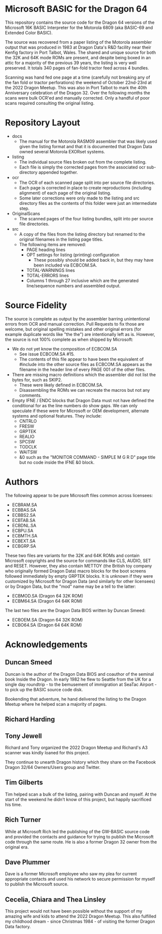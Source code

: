 # Microsoft BASIC for the Dragon 64
This repository contains the source code for the Dragon 64 versions of the Microsoft 16K BASIC Interpreter for the Motorola 6809 (aka BASIC-69 and Extended Color BASIC).

The source was recovered from a paper listing of the Motorola assembler output that was produced in 1983 at Dragon Data's R&D facility near their Kenfig factory in Port Talbot, Wales. The shared and unique source for both the 32K and 64K mode ROMs are present, and despite being boxed in an attic for a majority of the previous 39 years, the listing is very well preserved. It totals 340 pages of fan-fold tractor feed across 4 bundles.

Scanning was hand fed one page at a time (carefully not breaking any of the fan fold or tractor perforations) the weekend of October 22nd-23rd at the 2022 Dragon Meetup. This was also in Port Talbot to mark the 40th Anniversary celebration of the Dragon 32. Over the following months the scans were bulk OCR'ed and manually corrected. Only a handful of poor scans required consulting the original listing.

# Repository Layout
- docs
  - The manual for the Motorola RASM09 assembler that was likely used given the listing format and that it is documented that Dragon Data owned several Motorola EXORset systems.
- listing
  - The individual source files broken out from the complete listing.
  - Each file is simply the corrected pages from the associated ocr sub-directory appended together.
- ocr
  - The OCR of each scanned page split into per source file directories.
  - Each page is corrected in place to create reproductions (including alignment) of each page of the original listing.
  - Some later corrections were only made to the listing and src directory files as the contents of this folder were just an intermediate step.
- OriginalScans
  - The scanned pages of the four listing bundles, split into per source file directories.
- src
  - A copy of the files from the listing directory but renamed to the original filenames in the listing page titles.
  - The following items are removed:
    - PAGE heading lines
    - OPT settings for listing (printing) configuration
      - These possibly should be added back in, but they may have been included via ECBCOM.SA.
    - TOTAL-WARNINGS lines
    - TOTAL-ERRORS lines
    - Columns 1 through 27 inclusive which are the generated line/sequence numbers and assembled output.

# Source Fidelity
The source is complete as output by the assembler barring unintentional errors from OCR and manual correction. Pull Requests to fix those are welcome, but original spelling mistakes and other original errors (for example duplicate words like "the the") are intentionally left as is. However, the source is not 100% complete as when shipped by Microsoft:
- We do not yet know the composition of ECBCOM.SA
  - See issue ECBCOM.SA #15.
  - The contents of this file appear to have been the equivalent of #include into the other source files as ECBCOM.SA appears as the filename in the header line of every PAGE 001 of the other files.
- There are missing macro definitions which the assembler did not list the bytes for, such as SKIP2.
  - These were likely defined in ECBCOM.SA.
  - Disassembling the ROMs we can recreate the macros but not any comments. 
- Empty IFNE / ENDC blocks that Dragon Data must not have defined the conditional for as the line numbers do show gaps. We can only speculate if these were for Microsoft or OEM development, alternate systems and  optional features. They include:
  - CNTRLO
  - FRESW
  - GRPTEK
  - REALIO
  - SPCSW
  - TODCLK
  - WAITSW
  - &0 such as the "MONITOR COMMAND - SIMPLE M G R D" page title but no code inside the IFNE &0 block.

# Authors
The following appear to be pure Microsoft files common across licensees:
- ECBRAM.SA
- ECBBAS.SA
- ECBBS2.SA
- ECBTAB.SA
- ECBDNL.SA
- ECBPU.SA
- ECBMTH.SA
- ECBEXT.SA
- ECBGRP.SA

These two files are variants for the 32K and 64K ROMs and contain Microsoft copyrights and the source for commands like CLS, AUDIO, SET and RESET. However, they also contain METTOY (the British toy company who originally formed Dragon Data) macro blocks for the boot screens followed immediately by empty GRPTEK blocks. It is unknown if they were customized by Microsoft for Dragon Data (and similarly for other licensees) or by Dragon Data, but the "mod" name may be a tell to the latter:
- ECBMOD.SA (Dragon 64 32K ROM)
- ECBM64.SA (Dragon 64 64K ROM)

The last two files are the Dragon Data BIOS written by Duncan Smeed:
- ECBOEM.SA (Dragon 64 32K ROM)
- ECBO64.SA (Dragon 64 64K ROM)

# Acknowledgements
## Duncan Smeed
Duncan is the author of the Dragon Data BIOS and coauthor of the seminal book Inside the Dragon. In early 1982 he flew to Seattle from the UK for a single day roundtrip - to the bemusement of immigration at SeaTac Airport - to pick up the BASIC source code disk.

Bookending that adventure, he hand delivered the listing to the Dragon Meetup where he helped scan a majority of pages.

## Richard Harding
## Tony Jewell
Richard and Tony organized the 2022 Dragon Meetup and Richard's A3 scanner was kindly loaned for this project.

They continue to unearth Dragon history which they share on the Facebook Dragon 32/64 Owners/Users group and Twitter.

## Tim Gilberts
Tim helped scan a bulk of the listing, pairing with Duncan and myself. At the start of the weekend he didn't know of this project, but happily sacrificed his time.

## Rich Turner
While at Microsoft Rich led the publishing of the GW-BASIC source code and provided the contacts and guidance for trying to publish the Microsoft code through the same route. He is also a former Dragon 32 owner from the original era.

## Dave Plummer
Dave is a former Microsoft employee who saw my plea for current appropriate contacts and used his network to secure permission for myself to publish the Microsoft source.

## Cecelia, Chiara and Thea Linsley
This project would not have been possible without the support of my amazing wife and kids to attend the 2022 Dragon Meetup. This also fulfilled my childhood dream - since Christmas 1984 - of visiting the former Dragon Data factory.
